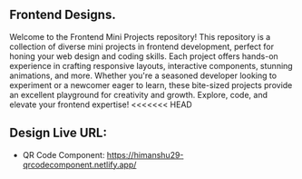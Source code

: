 ## Frontend Designs.

Welcome to the Frontend Mini Projects repository! This repository is a collection of diverse mini projects in frontend development, perfect for honing your web design and coding skills. Each project offers hands-on experience in crafting responsive layouts, interactive components, stunning animations, and more. Whether you're a seasoned developer looking to experiment or a newcomer eager to learn, these bite-sized projects provide an excellent playground for creativity and growth. Explore, code, and elevate your frontend expertise!
<<<<<<< HEAD

## Design Live URL:

- QR Code Component: https://himanshu29-qrcodecomponent.netlify.app/
